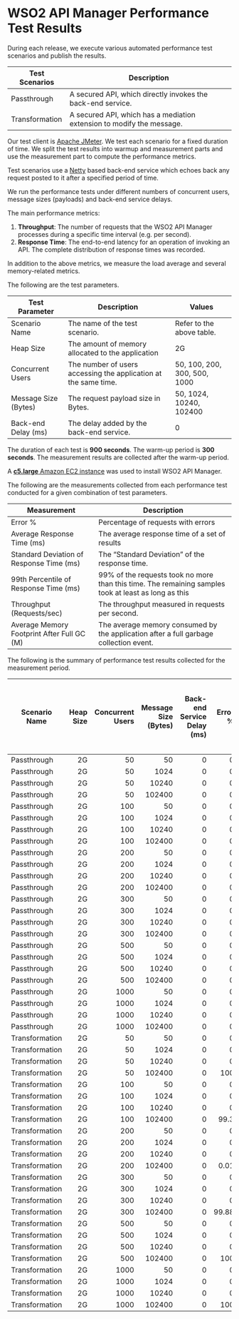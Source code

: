 # WSO2 API Manager Performance Test Results

During each release, we execute various automated performance test scenarios and publish the results.

| Test Scenarios | Description |
| --- | --- |
| Passthrough | A secured API, which directly invokes the back-end service. |
| Transformation | A secured API, which has a mediation extension to modify the message. |

Our test client is [Apache JMeter](https://jmeter.apache.org/index.html). We test each scenario for a fixed duration of
time. We split the test results into warmup and measurement parts and use the measurement part to compute the
performance metrics.

Test scenarios use a [Netty](https://netty.io/) based back-end service which echoes back any request
posted to it after a specified period of time.

We run the performance tests under different numbers of concurrent users, message sizes (payloads) and back-end service
delays.

The main performance metrics:

1. **Throughput**: The number of requests that the WSO2 API Manager processes during a specific time interval (e.g. per second).
2. **Response Time**: The end-to-end latency for an operation of invoking an API. The complete distribution of response times was recorded.

In addition to the above metrics, we measure the load average and several memory-related metrics.

The following are the test parameters.

| Test Parameter | Description | Values |
| --- | --- | --- |
| Scenario Name | The name of the test scenario. | Refer to the above table. |
| Heap Size | The amount of memory allocated to the application | 2G |
| Concurrent Users | The number of users accessing the application at the same time. | 50, 100, 200, 300, 500, 1000 |
| Message Size (Bytes) | The request payload size in Bytes. | 50, 1024, 10240, 102400 |
| Back-end Delay (ms) | The delay added by the back-end service. | 0 |

The duration of each test is **900 seconds**. The warm-up period is **300 seconds**.
The measurement results are collected after the warm-up period.

A [**c5.large** Amazon EC2 instance](https://aws.amazon.com/ec2/instance-types/) was used to install WSO2 API Manager.

The following are the measurements collected from each performance test conducted for a given combination of
test parameters.

| Measurement | Description |
| --- | --- |
| Error % | Percentage of requests with errors |
| Average Response Time (ms) | The average response time of a set of results |
| Standard Deviation of Response Time (ms) | The “Standard Deviation” of the response time. |
| 99th Percentile of Response Time (ms) | 99% of the requests took no more than this time. The remaining samples took at least as long as this |
| Throughput (Requests/sec) | The throughput measured in requests per second. |
| Average Memory Footprint After Full GC (M) | The average memory consumed by the application after a full garbage collection event. |

The following is the summary of performance test results collected for the measurement period.

|  Scenario Name | Heap Size | Concurrent Users | Message Size (Bytes) | Back-end Service Delay (ms) | Error % | Throughput (Requests/sec) | Average Response Time (ms) | Standard Deviation of Response Time (ms) | 99th Percentile of Response Time (ms) | WSO2 API Manager GC Throughput (%) | Average WSO2 API Manager Memory Footprint After Full GC (M) |
|---|---:|---:|---:|---:|---:|---:|---:|---:|---:|---:|---:|
|  Passthrough | 2G | 50 | 50 | 0 | 0 | 2647.85 | 18.79 | 19.26 | 101 | 94.55 |  |
|  Passthrough | 2G | 50 | 1024 | 0 | 0 | 2595.11 | 19.18 | 19.81 | 96 | 94.71 |  |
|  Passthrough | 2G | 50 | 10240 | 0 | 0 | 1879.07 | 26.49 | 18.88 | 97 | 95.96 |  |
|  Passthrough | 2G | 50 | 102400 | 0 | 0 | 508.01 | 98.24 | 23.53 | 179 | 98.54 |  |
|  Passthrough | 2G | 100 | 50 | 0 | 0 | 2734.75 | 36.47 | 27.61 | 161 | 94.63 |  |
|  Passthrough | 2G | 100 | 1024 | 0 | 0 | 2659.74 | 37.49 | 28.14 | 168 | 94.44 |  |
|  Passthrough | 2G | 100 | 10240 | 0 | 0 | 1882.89 | 52.97 | 30.33 | 170 | 96.23 |  |
|  Passthrough | 2G | 100 | 102400 | 0 | 0 | 497.57 | 200.78 | 38.22 | 333 | 98.56 |  |
|  Passthrough | 2G | 200 | 50 | 0 | 0 | 2716.11 | 73.52 | 43.67 | 237 | 94.24 |  |
|  Passthrough | 2G | 200 | 1024 | 0 | 0 | 2649.99 | 75.36 | 44.83 | 249 | 94.18 |  |
|  Passthrough | 2G | 200 | 10240 | 0 | 0 | 1866.09 | 107.02 | 49.03 | 283 | 95.93 |  |
|  Passthrough | 2G | 200 | 102400 | 0 | 0 | 481.58 | 415.43 | 59.97 | 599 | 98.55 |  |
|  Passthrough | 2G | 300 | 50 | 0 | 0 | 2735.95 | 109.52 | 55.08 | 297 | 94.44 |  |
|  Passthrough | 2G | 300 | 1024 | 0 | 0 | 2566.25 | 116.78 | 57.31 | 313 | 94.57 |  |
|  Passthrough | 2G | 300 | 10240 | 0 | 0 | 1880.64 | 159.37 | 63.21 | 375 | 95.99 |  |
|  Passthrough | 2G | 300 | 102400 | 0 | 0 | 475.81 | 630.38 | 78.46 | 867 | 98.51 |  |
|  Passthrough | 2G | 500 | 50 | 0 | 0 | 2677.21 | 186.68 | 79.47 | 433 | 94.32 |  |
|  Passthrough | 2G | 500 | 1024 | 0 | 0 | 2605.17 | 191.83 | 79.89 | 443 | 94.58 |  |
|  Passthrough | 2G | 500 | 10240 | 0 | 0 | 1829.83 | 273.27 | 91.84 | 555 | 95.61 |  |
|  Passthrough | 2G | 500 | 102400 | 0 | 0 | 467 | 1069.81 | 110.75 | 1383 | 98.47 |  |
|  Passthrough | 2G | 1000 | 50 | 0 | 0 | 2628.44 | 380.35 | 129.9 | 735 | 93.7 |  |
|  Passthrough | 2G | 1000 | 1024 | 0 | 0 | 2524.61 | 396.08 | 130.28 | 751 | 94.17 |  |
|  Passthrough | 2G | 1000 | 10240 | 0 | 0 | 1839.03 | 543.49 | 139.78 | 907 | 95.72 |  |
|  Passthrough | 2G | 1000 | 102400 | 0 | 0 | 460.11 | 2168.65 | 191.74 | 2719 | 98.25 |  |
|  Transformation | 2G | 50 | 50 | 0 | 0 | 2084.56 | 23.89 | 22.65 | 127 | 94.28 |  |
|  Transformation | 2G | 50 | 1024 | 0 | 0 | 1771.81 | 28.12 | 23.82 | 133 | 94.88 |  |
|  Transformation | 2G | 50 | 10240 | 0 | 0 | 724.81 | 68.81 | 38.6 | 197 | 95.6 |  |
|  Transformation | 2G | 50 | 102400 | 0 | 100 | 23884.11 | 1.61 | 1.35 | 6 | 96.9 |  |
|  Transformation | 2G | 100 | 50 | 0 | 0 | 2130.2 | 46.84 | 34.83 | 181 | 94.32 |  |
|  Transformation | 2G | 100 | 1024 | 0 | 0 | 1801.18 | 55.41 | 36.75 | 194 | 94.72 |  |
|  Transformation | 2G | 100 | 10240 | 0 | 0 | 715.25 | 139.65 | 68.48 | 347 | 95.65 |  |
|  Transformation | 2G | 100 | 102400 | 0 | 99.3 | 8593 | 10.74 | 88.69 | 25 | 95.97 |  |
|  Transformation | 2G | 200 | 50 | 0 | 0 | 2176.49 | 91.77 | 52.01 | 275 | 94.37 |  |
|  Transformation | 2G | 200 | 1024 | 0 | 0 | 1771.24 | 112.8 | 59.51 | 315 | 94.62 |  |
|  Transformation | 2G | 200 | 10240 | 0 | 0 | 690.74 | 289.52 | 120.01 | 627 | 95.45 |  |
|  Transformation | 2G | 200 | 102400 | 0 | 0.01 | 55.78 | 3579.58 | 13403.91 | 7199 | 94.51 |  |
|  Transformation | 2G | 300 | 50 | 0 | 0 | 2160.48 | 138.75 | 67.56 | 355 | 94.15 |  |
|  Transformation | 2G | 300 | 1024 | 0 | 0 | 1750.53 | 171.27 | 79.26 | 417 | 94.16 |  |
|  Transformation | 2G | 300 | 10240 | 0 | 0 | 671.75 | 446.66 | 160.78 | 887 | 95.56 |  |
|  Transformation | 2G | 300 | 102400 | 0 | 99.88 | 16493.5 | 14.93 | 146.48 | 57 | 92.85 |  |
|  Transformation | 2G | 500 | 50 | 0 | 0 | 2162.17 | 231.21 | 94.58 | 511 | 93.73 |  |
|  Transformation | 2G | 500 | 1024 | 0 | 0 | 1778.18 | 281.24 | 108.09 | 587 | 94.41 |  |
|  Transformation | 2G | 500 | 10240 | 0 | 0 | 684.71 | 729.95 | 226.7 | 1343 | 95.24 |  |
|  Transformation | 2G | 500 | 102400 | 0 | 100 | 23055.41 | 15.71 | 19.26 | 97 | 95.85 |  |
|  Transformation | 2G | 1000 | 50 | 0 | 0 | 2047.62 | 488.34 | 151.61 | 895 | 93.13 |  |
|  Transformation | 2G | 1000 | 1024 | 0 | 0 | 1707.69 | 585.41 | 176.35 | 1063 | 93.66 |  |
|  Transformation | 2G | 1000 | 10240 | 0 | 0 | 642.49 | 1552.86 | 340.91 | 2495 | 94.44 |  |
|  Transformation | 2G | 1000 | 102400 | 0 | 100 | 22274.36 | 31.55 | 35.57 | 172 | 98.29 |  |

